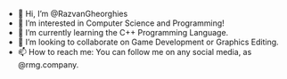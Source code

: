 - 👋 Hi, I’m @RazvanGheorghies
- 👀 I’m interested in Computer Science and Programming!
- 🌱 I’m currently learning the C++ Programming Language.
- 💞️ I’m looking to collaborate on Game Development or Graphics Editing.
- 📫 How to reach me: You can follow me on any social media, as @rmg.company.

<!---
RazvanGheorghies/RazvanGheorghies is a ✨ special ✨ repository because its `README.md` (this file) appears on your GitHub profile.
You can click the Preview link to take a look at your changes.
--->

